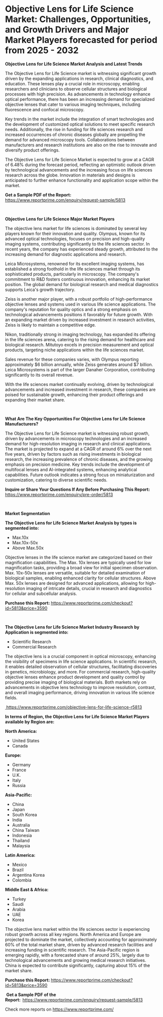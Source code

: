 <p><h1>Objective Lens for Life Science Market: Challenges, Opportunities, and Growth Drivers and Major Market Players forecasted for period from 2025 - 2032</h1></p><p><strong>Objective Lens for Life Science Market Analysis and Latest Trends</strong></p>
<p><p>The Objective Lens for Life Science market is witnessing significant growth driven by the expanding applications in research, clinical diagnostics, and education. These lenses play a crucial role in microscopy, enabling researchers and clinicians to observe cellular structures and biological processes with high precision. As advancements in technology enhance optical performance, there has been an increasing demand for specialized objective lenses that cater to various imaging techniques, including fluorescence and confocal microscopy.</p><p>Key trends in the market include the integration of smart technologies and the development of customized optical solutions to meet specific research needs. Additionally, the rise in funding for life sciences research and increased occurrences of chronic diseases globally are propelling the demand for advanced microscopy tools. Collaborations between manufacturers and research institutions are also on the rise to innovate and diversify product offerings.</p><p>The Objective Lens for Life Science Market is expected to grow at a CAGR of 6.48% during the forecast period, reflecting an optimistic outlook driven by technological advancements and the increasing focus on life sciences research across the globe. Innovation in materials and designs is anticipated to further enhance functionality and application scope within the market.</p></p>
<p><strong>Get a Sample PDF of the Report:&nbsp;</strong> <a href="https://www.reportprime.com/enquiry/request-sample/5813?utm_campaign=2098&utm_medium=2&utm_source=Github&utm_content=ia&utm_term=19032025&utm_id=objective-lens-for-life-science">https://www.reportprime.com/enquiry/request-sample/5813</a></p>
<p>&nbsp;</p>
<p><strong>Objective Lens for Life Science Major Market Players</strong></p>
<p><p>The objective lens market for life sciences is dominated by several key players known for their innovation and quality. Olympus, known for its advanced optical technologies, focuses on precision and high-quality imaging systems, contributing significantly to the life sciences sector. In recent years, the company has experienced steady growth, attributed to the increasing demand for diagnostic applications and research.</p><p>Leica Microsystems, renowned for its excellent imaging systems, has established a strong foothold in the life sciences market through its sophisticated products, particularly in microscopy. The company's commitment to R&D fosters continuous innovation, enhancing its market position. The global demand for biological research and medical diagnostics supports Leica's growth trajectory.</p><p>Zeiss is another major player, with a robust portfolio of high-performance objective lenses and systems used in various life science applications. The company's reputation for quality optics and a strong emphasis on technological advancements positions it favorably for future growth. With an expanding market driven by increased investment in research activities, Zeiss is likely to maintain a competitive edge.</p><p>Nikon, traditionally strong in imaging technology, has expanded its offering in the life sciences arena, catering to the rising demand for healthcare and biological research. Mitutoyo excels in precision measurement and optical products, targeting niche applications within the life sciences market.</p><p>Sales revenue for these companies varies, with Olympus reporting approximately $6 billion annually, while Zeiss generates around $7 billion. Leica Microsystems is part of the larger Danaher Corporation, contributing significantly to its overall revenue.</p><p>With the life sciences market continually evolving, driven by technological advancements and increased investment in research, these companies are poised for sustainable growth, enhancing their product offerings and expanding their market share.</p></p>
<p>&nbsp;</p>
<p><strong>What Are The Key Opportunities For Objective Lens for Life Science Manufacturers?</strong></p>
<p><p>The Objective Lens for Life Science market is witnessing robust growth, driven by advancements in microscopy technologies and an increased demand for high-resolution imaging in research and clinical applications. The market is projected to expand at a CAGR of around 6% over the next five years, driven by factors such as rising investments in biological research, the increasing prevalence of chronic diseases, and the growing emphasis on precision medicine. Key trends include the development of multifocal lenses and AI-integrated systems, enhancing analytical capabilities. Future outlook indicates a strong focus on miniaturization and customization, catering to diverse scientific needs.</p></p>
<p><strong>Inquire or Share Your Questions If Any Before Purchasing This Report:</strong> <a href="https://www.reportprime.com/enquiry/pre-order/5813?utm_campaign=2098&utm_medium=2&utm_source=Github&utm_content=ia&utm_term=19032025&utm_id=objective-lens-for-life-science">https://www.reportprime.com/enquiry/pre-order/5813</a></p>
<p>&nbsp;</p>
<p><strong>Market Segmentation</strong></p>
<p><strong>The Objective Lens for Life Science Market Analysis by types is segmented into:</strong></p>
<p><ul><li>Max.10x</li><li>Max.10x-50x</li><li>Above Max.50x</li></ul></p>
<p><p>Objective lenses in the life science market are categorized based on their magnification capabilities. The Max. 10x lenses are typically used for low magnification tasks, providing a broad view for initial specimen observation. Max. 10x-50x lenses are versatile, suitable for detailed examination of biological samples, enabling enhanced clarity for cellular structures. Above Max. 50x lenses are designed for advanced applications, allowing for high-resolution imaging of intricate details, crucial in research and diagnostics for cellular and subcellular analysis.</p></p>
<p><strong>Purchase this Report:&nbsp;</strong><a href="https://www.reportprime.com/checkout?id=5813&price=3590&utm_campaign=2098&utm_medium=2&utm_source=Github&utm_content=ia&utm_term=19032025&utm_id=objective-lens-for-life-science">https://www.reportprime.com/checkout?id=5813&price=3590</a></p>
<p>&nbsp;</p>
<p><strong>The Objective Lens for Life Science Market Industry Research by Application is segmented into:</strong></p>
<p><ul><li>Scientific Research</li><li>Commercial Research</li></ul></p>
<p><p>The objective lens is a crucial component in optical microscopy, enhancing the visibility of specimens in life science applications. In scientific research, it enables detailed observation of cellular structures, facilitating discoveries in genetics, microbiology, and more. For commercial research, high-quality objective lenses enhance product development and quality control by providing precise imaging of biological materials. Both markets rely on advancements in objective lens technology to improve resolution, contrast, and overall imaging performance, driving innovation in various life science fields.</p></p>
<p><a href="https://www.reportprime.com/objective-lens-for-life-science-r5813?utm_campaign=2098&utm_medium=2&utm_source=Github&utm_content=ia&utm_term=19032025&utm_id=objective-lens-for-life-science">&nbsp;https://www.reportprime.com/objective-lens-for-life-science-r5813</a></p>
<p><strong>In terms of Region, the Objective Lens for Life Science Market Players available by Region are:</strong></p>
<p>
    <p> <strong> North America: </strong>
        <ul>
            <li>United States</li>
            <li>Canada</li>
        </ul>
        </p> 
    <p> <strong> Europe: </strong>
        <ul>
            <li>Germany</li>
            <li>France</li>
            <li>U.K.</li>
            <li>Italy</li>
            <li>Russia</li>
        </ul>
        </p> 
    <p> <strong> Asia-Pacific: </strong>
        <ul>
            <li>China</li>
            <li>Japan</li>
            <li>South Korea</li>
            <li>India</li>
            <li>Australia</li>
            <li>China Taiwan</li>
            <li>Indonesia</li>
            <li>Thailand</li>
            <li>Malaysia</li>
        </ul>
        </p> 
    <p> <strong> Latin America: </strong>
        <ul>
            <li>Mexico</li>
            <li>Brazil</li>
            <li>Argentina Korea</li>
            <li>Colombia</li>
        </ul>
        </p> 
    <p> <strong> Middle East & Africa: </strong>
        <ul>
            <li>Turkey</li>
            <li>Saudi</li>
            <li>Arabia</li>
            <li>UAE</li>
            <li>Korea</li>
        </ul>
    </p>
    </p>
<p><p>The objective lens market within the life sciences sector is experiencing robust growth across all key regions. North America and Europe are projected to dominate the market, collectively accounting for approximately 60% of the total market share, driven by advanced research facilities and increasing funding in scientific research. The Asia-Pacific region is emerging rapidly, with a forecasted share of around 25%, largely due to technological advancements and growing medical research initiatives. China is expected to contribute significantly, capturing about 15% of the market share. </p></p>
<p><strong>Purchase this Report: </strong><a href="https://www.reportprime.com/checkout?id=5813&price=3590&utm_campaign=2098&utm_medium=2&utm_source=Github&utm_content=ia&utm_term=19032025&utm_id=objective-lens-for-life-science">https://www.reportprime.com/checkout?id=5813&price=3590</a></p>
<p>&nbsp;<strong>Get a Sample PDF of the Report:&nbsp;&nbsp;</strong><a href="https://www.reportprime.com/enquiry/request-sample/5813?utm_campaign=2098&utm_medium=2&utm_source=Github&utm_content=ia&utm_term=19032025&utm_id=objective-lens-for-life-science">https://www.reportprime.com/enquiry/request-sample/5813</a></p>
<p><strong></strong></p>
<p>Check more reports on <a href="https://www.reportprime.com/?utm_campaign=2098&utm_medium=2&utm_source=Github&utm_content=ia&utm_term=19032025&utm_id=objective-lens-for-life-science">https://www.reportprime.com/</a></p>